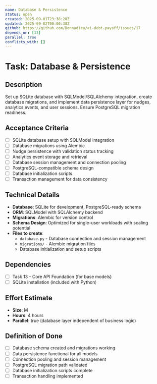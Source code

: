 ```yaml
---
name: Database & Persistence
status: open
created: 2025-09-01T23:38:20Z
updated: 2025-09-02T00:00:38Z
github: https://github.com/Donnadieu/ai-debt-payoff/issues/17
depends_on: [13]
parallel: true
conflicts_with: []
---
```


# Task: Database & Persistence

## Description

Set up SQLite database with SQLModel/SQLAlchemy integration, create database migrations, and implement data persistence layer for nudges, analytics events, and user sessions. Ensure PostgreSQL migration readiness.

## Acceptance Criteria

- [ ] SQLite database setup with SQLModel integration
- [ ] Database migrations using Alembic
- [ ] Nudge persistence with validation status tracking
- [ ] Analytics event storage and retrieval
- [ ] Database session management and connection pooling
- [ ] PostgreSQL-compatible schema design
- [ ] Database initialization scripts
- [ ] Transaction management for data consistency

## Technical Details

- **Database**: SQLite for development, PostgreSQL-ready schema
- **ORM**: SQLModel with SQLAlchemy backend
- **Migrations**: Alembic for version control
- **Schema Design**: Optimized for single-user workloads with scaling potential
- **Files to create**:
  - `database.py` - Database connection and session management
  - `migrations/` - Alembic migration files
  - Database initialization and setup scripts

## Dependencies

- [ ] Task 13 - Core API Foundation (for base models)
- [ ] SQLite installation (included with Python)

## Effort Estimate

- **Size**: M
- **Hours**: 4 hours
- **Parallel**: true (database layer independent of business logic)

## Definition of Done

- [ ] Database schema created and migrations working
- [ ] Data persistence functional for all models
- [ ] Connection pooling and session management
- [ ] PostgreSQL migration path validated
- [ ] Database initialization scripts complete
- [ ] Transaction handling implemented
